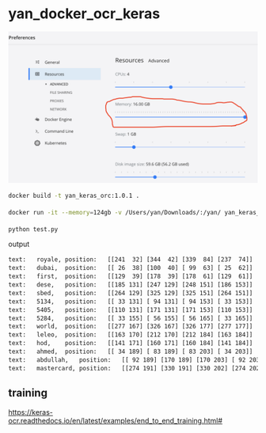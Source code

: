 # yan_docker_ocr_keras


![docker setting](WX20201015-103502%402x.png)

```bash
docker build -t yan_keras_orc:1.0.1 .

docker run -it --memory=124gb -v /Users/yan/Downloads/:/yan/ yan_keras_orc:1.0.1

python test.py
```

output
```bash
text:	royale,	position:	[[241  32] [344  42] [339  84] [237  74]]
text:	dubai,	position:	[[ 26  38] [100  40] [ 99  63] [ 25  62]]
text:	first,	position:	[[129  39] [178  39] [178  61] [129  61]]
text:	dese,	position:	[[185 131] [247 129] [248 151] [186 153]]
text:	sbed,	position:	[[264 129] [325 129] [325 151] [264 151]]
text:	5134,	position:	[[ 33 131] [ 94 131] [ 94 153] [ 33 153]]
text:	5405,	position:	[[110 131] [171 131] [171 153] [110 153]]
text:	5284,	position:	[[ 33 155] [ 56 155] [ 56 165] [ 33 165]]
text:	world,	position:	[[277 167] [326 167] [326 177] [277 177]]
text:	leleo,	position:	[[163 170] [212 170] [212 184] [163 184]]
text:	hod,	position:	[[141 171] [160 171] [160 184] [141 184]]
text:	ahmed,	position:	[[ 34 189] [ 83 189] [ 83 203] [ 34 203]]
text:	abdullah,	position:	[[ 92 189] [170 189] [170 203] [ 92 203]]
text:	mastercard,	position:	[[274 191] [330 191] [330 202] [274 202]]
```


## training 

https://keras-ocr.readthedocs.io/en/latest/examples/end_to_end_training.html#
